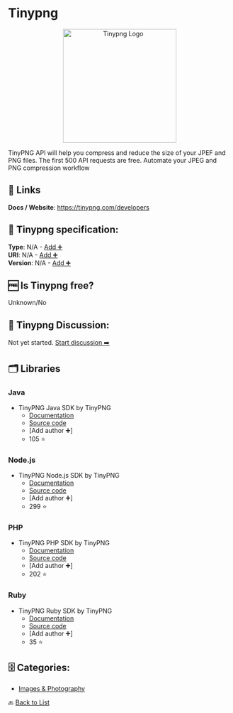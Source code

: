 # Tinypng
<p align="center">
    <img width="256" src="https://raw.githubusercontent.com/apis-list/apis-list/main/apis/tinypng/logo_256x256.png" alt="Tinypng Logo"/>
</p>
TinyPNG API will help you compress and reduce the size of your JPEF and PNG files. The first 500 API requests are free. Automate your JPEG and PNG compression workflow

##  🔗 Links
**Docs / Website**: https://tinypng.com/developers

## 🧬 Tinypng specification:
**Type**: N/A - [Add ➕](https://github.com/apis-list/apis-list/edit/main/apis-list.yaml)  
**URI**: N/A - [Add ➕](https://github.com/apis-list/apis-list/edit/main/apis-list.yaml)  
**Version**: N/A - [Add ➕](https://github.com/apis-list/apis-list/edit/main/apis-list.yaml)

## 🆓 Is Tinypng free?
 Unknown/No 

## 💬 Tinypng Discussion:
Not yet started. [Start discussion ➡️](https://github.com/apis-list/apis-list/discussions/new)

## 🗂️ Libraries
### Java
- TinyPNG Java SDK by TinyPNG
    - [Documentation](https://tinypng.com/developers/reference/java)
    - [Source code](https://github.com/tinify/tinify-java)
    - [Add author ➕]
    - 105 ⭐

### Node.js
- TinyPNG Node.js SDK by TinyPNG
    - [Documentation](https://tinypng.com/developers/reference/nodejs)
    - [Source code](https://github.com/tinify/tinify-nodejs)
    - [Add author ➕]
    - 299 ⭐

### PHP
- TinyPNG PHP SDK by TinyPNG
    - [Documentation](https://tinypng.com/developers/reference/php)
    - [Source code](https://github.com/tinify/tinify-php)
    - [Add author ➕]
    - 202 ⭐

### Ruby
- TinyPNG Ruby SDK by TinyPNG
    - [Documentation](https://tinypng.com/developers/reference/ruby)
    - [Source code](https://github.com/tinify/tinify-ruby)
    - [Add author ➕]
    - 35 ⭐


## 🗄️ Categories:
- [Images & Photography](https://github.com/apis-list/apis-list#images--photography-)

🔙  [Back to List](https://github.com/apis-list/apis-list)
